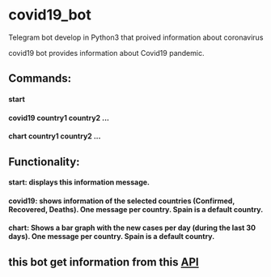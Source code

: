 # covid19_bot
Telegram bot develop in Python3 that proived information about coronavirus

covid19 bot provides information about Covid19 pandemic.

## Commands:
#### start
#### covid19 country1 country2 ...
#### chart country1 country2 ...

## Functionality:
#### start: displays this information message.
#### covid19: shows information of the selected countries (Confirmed, Recovered, Deaths). One message per country. Spain is a default country.
#### chart: Shows a bar graph with the new cases per day (during the last 30 days). One message per country. Spain is a default country.

## this bot get information from this [API](https://documenter.getpostman.com/view/10808728/SzS8rjbc?version=latest)
